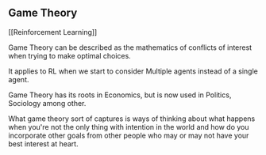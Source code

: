 ## Game Theory

[[Reinforcement Learning]]

Game Theory can be described as the mathematics of conflicts of interest when trying to make optimal choices.

It applies to RL when we start to consider Multiple agents instead of a single agent.

Game Theory has its roots in Economics, but is now used in Politics, Sociology among other.

What game theory sort of captures is ways of thinking about what happens when you're not the only thing with intention in the world and how do you incorporate other goals from other people who may or may not  have your best interest at heart.


